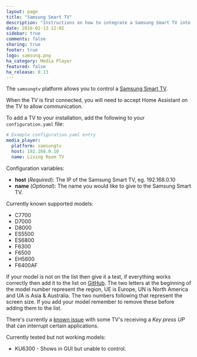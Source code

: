 ```yaml
---
layout: page
title: "Samsung Smart TV"
description: "Instructions on how to integrate a Samsung Smart TV into Home Assistant."
date: 2016-02-13 12:02
sidebar: true
comments: false
sharing: true
footer: true
logo: samsung.png
ha_category: Media Player
featured: false
ha_release: 0.13
---
```


The `samsungtv` platform allows you to control a [Samsung Smart TV](http://www.samsung.com/uk/consumer/tv-audio-video/televisions/).

When the TV is first connected, you will need to accept Home Assistant on the TV to allow communication.

To add a TV to your installation, add the following to your `configuration.yaml` file:

```yaml
# Example configuration.yaml entry
media_player:
  platform: samsungtv
  host: 192.168.0.10
  name: Living Room TV
```

Configuration variables:

- **host** (*Required*): The IP of the Samsung Smart TV, eg. 192.168.0.10
- **name** (*Optional*): The name you would like to give to the Samsung Smart TV.


Currently known supported models:

- C7700
- D7000
- D8000
- ES5500
- ES6800
- F6300
- F6500
- EH5600
- F6400AF
 
If your model is not on the list then give it a test, if everything works correctly then add it to the list on [GitHub](https://github.com/home-assistant/home-assistant.io).
The two letters at the beginning of the model number represent the region, UE is Europe, UN is North America and UA is Asia & Australia. The two numbers following that represent the screen size. If you add your model remember to remove these before adding them to the list.

There's currently a [known issue](https://github.com/home-assistant/home-assistant/issues/2098) with some TV's receiving a *Key press UP* that can interrupt certain applications. 

Currently tested but not working models:

- KU6300 - Shows in GUI but unable to control.
